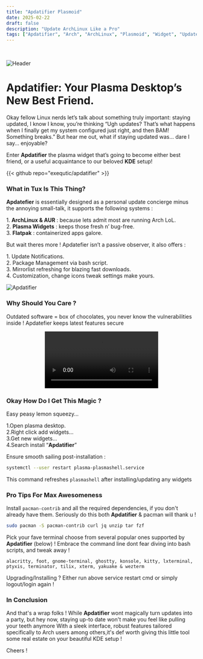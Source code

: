 ```yaml
---
title: "Apdatifier Plasmoid"
date: 2025-02-22
draft: false
description: "Update ArchLinux Like a Pro"
tags: ["Apdatifier", "Arch", "ArchLinux", "Plasmoid", "Widget", "Update", "Updates", "Linux"]
---
```

<br />

![Header](https://i.imgur.com/BFrI7wf.png)

# Apdatifier: Your Plasma Desktop’s New Best Friend.

Okay fellow Linux nerds let’s talk about something truly important: staying updated, I know I know, you’re thinking “Ugh updates? That’s what happens when I finally get my system configured just right, and then BAM! Something breaks.” But hear me out, what if staying updated was… dare I say… enjoyable?

Enter **Apdatifier** the plasma widget that’s going to become either best friend, or a useful acquaintance to our beloved **KDE** setup!

{{< github repo="exequtic/apdatifier" >}}

### What in Tux Is This Thing?

**Apdatefier** is essentially designed as a personal update concierge minus the annoying small-talk, it supports the following systems :

1\. **ArchLinux & AUR** : because lets admit most are running Arch LoL.<br>
2\. **Plasma Widgets** : keeps those fresh n’ bug-free.<br>
3\. **Flatpak** : containerized apps galore.

But wait theres more ! Apdatefier isn’t a passive observer, it also offers :

1\. Update Notifications.<br>
2\. Package Management via bash script.<br>
3\. Mirrorlist refreshing for blazing fast downloads.<br>
4\. Customization, change icons tweak settings make yours.

![Apdatifier](https://i.imgur.com/U3958eZ.png)

### Why Should You Care ?

Outdated software = box of chocolates, you never know the vulnerabilities inside ! Apdatefier keeps latest features secure 

<div align="center">
<video src="https://repos.xerolinux.xyz/files/Apdatifier.mp4" controls></video>
</div>

### Okay How Do I Get This Magic ?

Easy peasy lemon squeezy...

1.Open plasma desktop.<br>
2.Right click add widgets…<br>
3.Get new widgets…<br>
4.Search install “**Apdatifier**”

Ensure smooth sailing post-installation :

```Bash
systemctl --user restart plasma-plasmashell.service
```

This command refreshes `plasmashell` after installing/updating any widgets

### Pro Tips For Max Awesomeness 

Install `pacman-contrib` and all the required dependencies, if you don't already have them. Seriously do this both **Apdatifier** & pacman will thank u !

```Bash
sudo pacman -S pacman-contrib curl jq unzip tar fzf
```

Pick your fave terminal choose from several popular ones supported by **Apdatifier** (below) ! Embrace the command line dont fear diving into bash scripts, and tweak away !

```
alacritty, foot, gnome-terminal, ghostty, konsole, kitty, lxterminal, ptyxis, terminator, tilix, xterm, yakuake & wezterm
```

Upgrading/Installing ? Either run above service restart cmd or simply logout/login again !

### In Conclusion

And that's a wrap folks ! While **Apdatifier** wont magically turn updates into a party, but hey now, staying up-to date won't make you feel like pulling your teeth anymore With a sleek interface, robust features tailored specifically to Arch users among others,it's def worth giving this little tool some real estate on your beautiful KDE setup !

Cheers !
